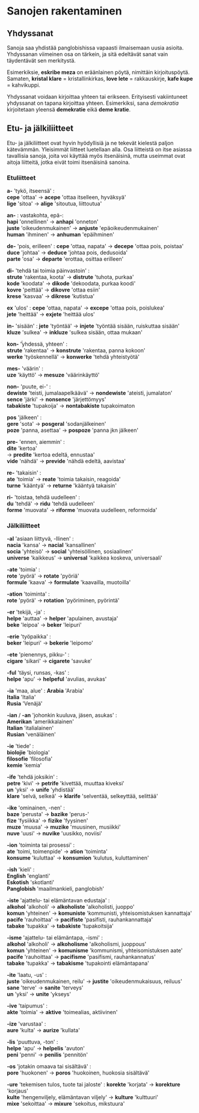 # Sanojen rakentaminen

## Yhdyssanat

Sanoja saa yhdistää panglobishissa vapaasti ilmaisemaan uusia asioita.
Yhdyssanan viimeinen osa on tärkein,
ja sitä edeltävät sanat vain täydentävät sen merkitystä.

Esimerkiksie, **eskribe meza** on eräänlainen pöytä, nimittäin kirjoituspöytä.
Samaten,
**kristal klare**
= kristallinkirkas,
**love lete**
= rakkauskirje,
**kafe kupe**
= kahvikuppi.

Yhdyssanat voidaan kirjoittaa yhteen tai erikseen.
Erityisesti vakiintuneet yhdyssanat on tapana kirjoittaa yhteen.
Esimerkiksi, sana _demokratia_ kirjoitetaan yleensä **demekratie** eikä **deme kratie**.


## Etu- ja jälkiliitteet

Etu- ja jälkiliitteet ovat hyvin hyödyllisiä ja ne tekevät kielestä paljon kätevämmän.
Yleisimmät liitteet luetellaan alla.
Osa liitteistä on itse asiassa tavallisia sanoja, joita voi käyttää myös itsenäisinä,
mutta useimmat ovat aitoja liitteitä, jotka eivät toimi itsenäisinä sanoina.

### Etuliitteet

**a-**
'tykö, itseensä' :  
**cepe**
'ottaa'
→ **acepe**
'ottaa itselleen, hyväksyä'  
**lige**
'sitoa'
→ **alige**
'sitoutua, liittoutua'

**an-** :
vastakohta, epä-:  
**hapi**
'onnellinen'
→ **anhapi**
'onneton'  
**juste**
'oikeudenmukainen'
→ **anjuste**
'epäoikeudenmukainen'  
**human**
'ihminen'
→ **anhuman**
'epäihminen'

**de-**
'pois, erilleen' :
**cepe**
'ottaa, napata'
→ **decepe**
'ottaa pois, poistaa'  
**duce**
'johtaa'
→ **deduce**
'johtaa pois, dedusoida'  
**parte**
'osa'
→ **departe**
'erottaa, osittaa erilleen'

**di-**
'tehdä tai toimia päinvastoin' :  
**strute**
'rakentaa, koota'
→ **distrute**
'tuhota, purkaa'  
**kode**
'koodata'
→ **dikode**
'dekoodata, purkaa koodi'  
**kovre**
'peittää'
→ **dikovre**
'ottaa esiin'  
**krese**
'kasvaa'
→ **dikrese**
'kutistua'

**ex**
'ulos' :
**cepe**
'ottaa, napata'
→ **excepe**
'ottaa pois, poislukea'  
**jete**
'heittää'
→ **exjete**
'heittää ulos'

**in-**
'sisään' :
**jete**
'työntää'
→ **injete**
'työntää sisään, ruiskuttaa sisään'  
**kluze**
'sulkea'
→ **inkluze**
'sulkea sisään, ottaa mukaan'


**kon-**
̈́'yhdessä, yhteen' :  
**strute**
'rakentaa'
→ **konstrute**
'rakentaa, panna kokoon'  
**werke**
'työskennellä'
→ **konwerke**
'tehdä yhteistyötä'

**mes-**
'väärin' :  
**uze**
'käyttö'
→ **mesuze**
'väärinkäyttö'

**non-**
'puute, ei-' :  
**dewiste**
'teisti, jumalaapelkäävä'
→ **nondewiste**
'ateisti, jumalaton'  
**sence**
'järki'
→ **nonsence**
'järjettömyys'  
**tabakiste**
'tupakoija'
→ **nontabakiste**
tupakoimaton

**pos**
'jälkeen' :  
**gere**
'sota'
→ **posgeral**
'sodanjälkeinen'  
**poze**
'panna, asettaa'
→ **pospoze**
'panna jkn jälkeen'

**pre-**
'ennen, aiemmin' :  
**dite**
'kertoa'  
→ **predite**
'kertoa edeltä, ennustaa'  
**vide**
'nähdä'
→ **previde**
'nähdä edeltä, aavistaa'

**re-**
'takaisin' :  
**ate**
'toimia'
→ **reate**
'toimia takaisin, reagoida'  
**turne**
'kääntyä'
→ **returne**
'kääntyä takaisin'

**ri-**
'toistaa, tehdä uudelleen' :  
**du**
'tehdä'
→ **ridu**
'tehdä uudelleen'  
**forme**
'muovata'
→ **riforme**
'muovata uudelleen, reformoida'


### Jälkiliitteet

**-al**
'asiaan liittyvä, -llinen' :  
**nacia**
'kansa'
→ **nacial**
'kansallinen'  
**socia**
'yhteisö'
→ **social**
'yhteisöllinen, sosiaalinen'  
**universe**
'kaikkeus'
→ **universal**
'kaikkea koskeva, universaali'

**-ate**
'toimia' :  
**rote**
'pyörä'
→ **rotate**
'pyöriä'  
**formule**
'kaava'
→ **formulate**
'kaavailla, muotoilla'

**-ation**
'toiminta' :  
**rote**
'pyörä'
→ **rotation**
'pyöriminen, pyörintä'

**-er**
'tekijä, -ja' :  
**helpe**
'auttaa'
→ **helper**
'apulainen, avustaja'  
**beke**
'leipoa'
→ **beker**
'leipuri'

**-erie**
'työpaikka' :  
**beker**
'leipuri'
→ **bekerie**
'leipomo'

**-ete**
'pienennys, pikku-' :  
**cigare**
'sikari'
→ **cigarete**
'savuke'

**-ful**
'täysi, runsas, -kas' :  
**helpe**
'apu'
→ **helpeful**
'avulias, avukas'

**-ia**
'maa, alue' :
**Arabia**
'Arabia'  
**Italia**
'Italia'  
**Rusia**
'Venäjä'

**-ian** / **-an**
'johonkin kuuluva, jäsen, asukas' :  
**Amerikan**
'amerikkalainen'  
**Italian**
'italialainen'  
**Rusian**
'venäläinen'

**-ie**
'tiede' :  
**biolojie**
'biologia'  
**filosofie**
'filosofia'  
**kemie**
'kemia'

**-ife**
'tehdä joksikin' :  
**petre**
'kivi'
→ **petrife**
'kivettää, muuttaa kiveksi'  
**un**
'yksi'
→ **unife**
'yhdistää'  
**klare**
'selvä, selkeä'
→ **klarife**
'selventää, selkeyttää, selittää'

**-ike**
'ominainen, -nen' :  
**baze**
'perusta'
→ **bazike**
'perus-'  
**fize**
'fysiikka'
→ **fizike**
'fyysinen'  
**muze**
'muusa'
→ **muzike**
'muusinen, musiikki'  
**nuve**
'uusi'
→ **nuvike**
'uusikko, noviisi'

**-ion**
'toiminta tai prosessi' :  
**ate**
'toimi, toimenpide'
→ **ation**
'toiminta'  
**konsume**
'kuluttaa'
→ **konsumion**
'kulutus, kuluttaminen'

**-ish**
'kieli' :  
**English**
'englanti'  
**Eskotish**
'skotlanti'  
**Panglobish**
'maailmankieli, panglobish'

**-iste**
'ajattelu- tai elämäntavan edustaja' :  
**alkohol**
'alkoholi'
→ **alkoholiste**
'alkoholisti, juoppo'  
**komun**
'yhteinen'
→ **komuniste**
'kommunisti, yhteisomistuksen kannattaja'  
**pacife**
'rauhoittaa'
→ **pacifiste**
'pasifisti, rauhankannattaja'  
**tabake**
'tupakka'
→ **tabakiste**
'tupakoitsija'

**-isme**
'ajattelu- tai elämäntapa, -ismi' :  
**alkohol**
'alkoholi'
→ **alkoholisme**
'alkoholismi, juoppous'  
**komun**
'yhteinen'
→ **komunisme**
'kommunismi, yhteisomistuksen aate'  
**pacife**
'rauhoittaa'
→ **pacifisme**
'pasifismi, rauhankannatus'  
**tabake**
'tupakka'
→ **tabakisme**
'tupakointi elämäntapana'

**-ite**
'laatu, -us' :  
**juste**
'oikeudenmukainen, reilu'
→ **justite**
'oikeudenmukaisuus, reiluus'  
**sane**
'terve'
→ **sanite**
'terveys'  
**un**
'yksi'
→ **unite**
'ykseys'

**-ive**
'taipumus' :  
**akte**
'toimia'
→ **aktive**
'toimealias, aktiivinen'

**-ize**
'varustaa' :  
**aure**
'kulta'
→ **aurize**
'kullata'

**-lis**
'puuttuva, -ton' :  
**helpe**
'apu'
→ **helpelis**
'avuton'  
**peni**
'penni'
→ **penilis**
'pennitön'

**-os**
'jotakin omaava tai sisältävä' :  
**pore**
'huokonen'
→ **poros**
'huokoinen, huokosia sisältävä'

**-ure**
'tekemisen tulos, tuote tai jaloste' :
**korekte**
'korjata'
→ **korekture**
'korjaus'  
**kulte**
'hengenviljely, elämäntavan viljely'
→ **kulture**
'kulttuuri'  
**mixe**
'sekoittaa'
→ **mixure**
'sekoitus, mikstuura'


